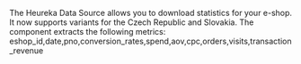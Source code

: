 The Heureka Data Source allows you to download statistics for your e-shop.
It now supports variants for the Czech Republic and Slovakia.
The component extracts the following metrics:
eshop_id,date,pno,conversion_rates,spend,aov,cpc,orders,visits,transaction_revenue
